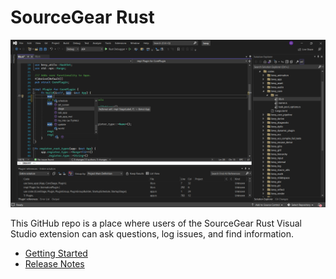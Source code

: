 # SourceGear Rust

![screenshot](sgrust_screenshot.png)

This GitHub repo is a place where users of the 
SourceGear Rust Visual Studio extension can ask questions, 
log issues, and find information.

- [Getting Started](getting_started.md)
- [Release Notes](release_notes.md)

